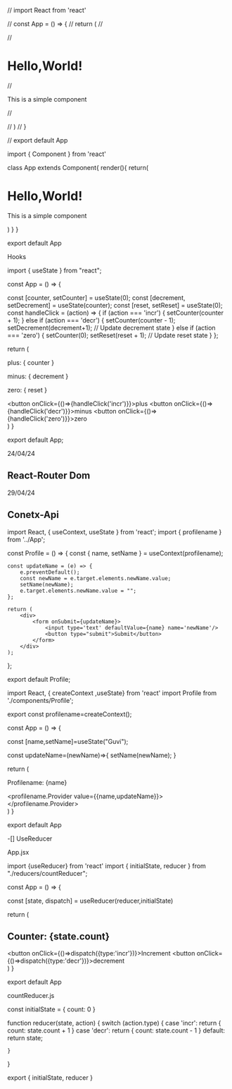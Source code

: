 // import React from 'react'

// const App = () => {
//   return (
//     <div>
//       <h1>Hello,World!</h1>
//     <p>This is a simple component</p>
//     </div>
    
//   )
// }

// export default App

import { Component } from 'react'

class App extends Component{
  render(){
    return(
      <div>
      <h1>Hello,World!</h1>
    <p>This is a simple component</p>
    </div>
    )
  }
}

export default App

Hooks

import { useState } from "react";

const App = () => {

  const [counter, setCounter] = useState(0);
  const [decrement, setDecrement] = useState(counter);
  const [reset, setReset] = useState(0);
  const handleClick = (action) => {
    if (action === 'incr') {
      setCounter(counter + 1);
    } else if (action === 'decr') {
      setCounter(counter - 1);
      setDecrement(decrement+1); // Update decrement state
    } else if (action === 'zero') {
      setCounter(0);
      setReset(reset + 1); // Update reset state
    }
  };
 

  return (
    <div>
      <p>plus: { counter }</p>
      <p>minus: { decrement }</p>
      <p>zero: { reset }</p>
      <button onClick={()=>{handleClick('incr')}}>plus</button>
      <button onClick={()=>{handleClick('decr')}}>minus</button>
      <button onClick={()=>{handleClick('zero')}}>zero</button>
    </div>
  )
}

export default App;

24/04/24

<h2>React-Router Dom</h2>

29/04/24

<h2>Conetx-Api</h2>

import React, { useContext, useState } from 'react';
import { profilename } from '../App';

const Profile = () => {
    const { name, setName } = useContext(profilename);
  

    const updateName = (e) => {
        e.preventDefault(); 
        const newName = e.target.elements.newName.value;
        setName(newName); 
        e.target.elements.newName.value = "";
    };

    return (
        <div>
            <form onSubmit={updateName}>
                <input type='text' defaultValue={name} name='newName'/>
                <button type="submit">Submit</button>
            </form>
        </div>
    );
};

export default Profile;


import React, { createContext ,useState} from 'react'
import Profile from './components/Profile';

export const profilename=createContext();

const App = () => {
 
   const [name,setName]=useState("Guvi");

   const updateName=(newName)=>{
    setName(newName);
   }

  return (
    <div>
        <p>
            Profilename: {name}
        </p>
        <profilename.Provider value={{name,updateName}}>
            <Profile/>
        </profilename.Provider>
    </div>
  )
}

export default App

-[] UseReducer

App.jsx

import {useReducer} from 'react'
import { initialState, reducer } from "./reducers/countReducer";

const App = () => {

   const [state, dispatch] = useReducer(reducer,initialState)

  return (
    <div>
        <h2>Counter: {state.count}</h2>
        <button onClick={()=>dispatch({type:'incr'})}>Increment </button>
        <button onClick={()=>dispatch({type:'decr'})}>decrement </button>
    </div>
  )
}

export default App

countReducer.js

const initialState = {
    count: 0
}

function reducer(state, action) {
    switch (action.type) {
        case 'incr':
            return {
                count: state.count + 1
            }
        case 'decr':
            return {
                count: state.count - 1
            }
        default:
            return state;

    }

}

export {
    initialState,
    reducer
}

